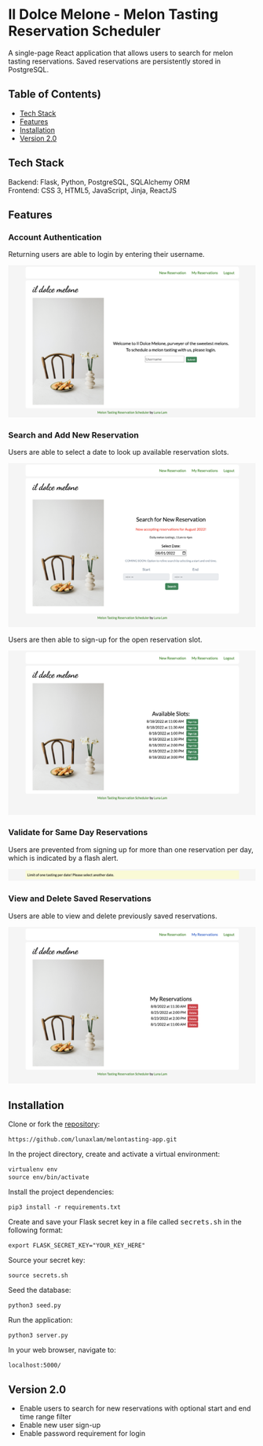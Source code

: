 # **Il Dolce Melone - Melon Tasting Reservation Scheduler**
A single-page React application that allows users to search for melon tasting reservations. Saved reservations are persistently stored in PostgreSQL. 

## **Table of Contents**)
* [Tech Stack]() 
* [Features]()
* [Installation]()
* [Version 2.0]()

## **Tech Stack**
Backend: Flask, Python, PostgreSQL, SQLAlchemy ORM<br />
Frontend: CSS 3, HTML5, JavaScript, Jinja, ReactJS<br/> 

## **Features**
### Account Authentication
Returning users are able to login by entering their username.

<img src="/static/img/site-nav/login.png">

### Search and Add New Reservation
Users are able to select a date to look up available reservation slots.

<img src="/static/img/site-nav/search.png">

Users are then able to sign-up for the open reservation slot.

<img src="/static/img/site-nav/results.png">

### Validate for Same Day Reservations
Users are prevented from signing up for more than one reservation per day, which is indicated by a flash alert.

<img src="/static/img/site-nav/alert.png">

### View and Delete Saved Reservations
Users are able to view and delete previously saved reservations.

<img src="/static/img/site-nav/saved.png">


## **Installation**
Clone or fork the [repository](https://github.com/lunaxlam/melontasting-app.git):

```
https://github.com/lunaxlam/melontasting-app.git
```

In the project directory, create and activate a virtual environment:
```
virtualenv env
source env/bin/activate
```

Install the project dependencies:
```
pip3 install -r requirements.txt
```

Create and save your Flask secret key in a file called <kbd>secrets.sh</kbd> in the following format:
```
export FLASK_SECRET_KEY="YOUR_KEY_HERE"
```

Source your secret key:
```
source secrets.sh
```

Seed the database:
```
python3 seed.py
```

Run the application:
```
python3 server.py
```

In your web browser, navigate to:
```
localhost:5000/
```

## **Version 2.0**
* Enable users to search for new reservations with optional start and end time range filter
* Enable new user sign-up
* Enable password requirement for login
